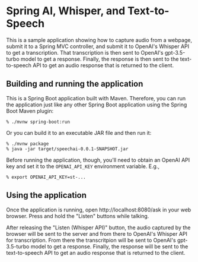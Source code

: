 # Spring AI, Whisper, and Text-to-Speech

This is a sample application showing how to capture audio from a webpage,
submit it to a Spring MVC controller, and submit it to OpenAI's Whisper API
to get a transcription. That transcription is then sent to OpenAI's 
gpt-3.5-turbo model to get a response. Finally, the response is then sent to the
text-to-speech API to get an audio response that is returned to the client.

## Building and running the application

This is a Spring Boot application built with Maven. Therefore, you can run
the application just like any other Spring Boot application using the Spring
Boot Maven plugin:

```
% ./mvnw spring-boot:run
```

Or you can build it to an executable JAR file and then run it:

```
% ./mvnw package
% java -jar target/speechai-0.0.1-SNAPSHOT.jar
```

Before running the application, though, you'll need to obtain an OpenAI API
key and set it to the `OPENAI_API_KEY` environment variable. E.g.,

```
% export OPENAI_API_KEY=st-...
```

## Using the application

Once the application is running, open http://localhost:8080/ask in your
web browser. Press and hold the "Listen" buttons while talking.

After releasing the "Listen (Whisper API)" button, the audio captured by the
browser will be sent to the  server and from there to OpenAI's Whisper API for
transcription. From there the transcritpion will be sent to OpenAI's gpt-3.5-turbo
model to get a response. Finally, the response will be sent to the text-to-speech
API to get an audio response that is returned to the client.
